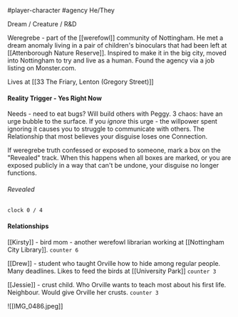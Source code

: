 #player-character #agency 
He/They

Dream / Creature / R&D

Weregrebe - part of the [[werefowl]] community of Nottingham. He met a dream anomaly living in a pair of children's binoculars that had been left at [[Attenborough Nature Reserve]]. Inspired to make it in the big city, moved into Nottingham to try and live as a human.
Found the agency via a job listing on Monster.com.

Lives at [[33 The Friary, Lenton (Gregory Street)]]
#### Reality Trigger - Yes Right Now
Needs - need to eat bugs? Will build others with Peggy.
3 chaos: have an urge bubble to the surface.
If you *ignore* this urge - the willpower spent ignoring it causes you to struggle to communicate with others. The Relationship that most believes your disguise loses one Connection.

If weregrebe truth confessed or exposed to someone, mark a box on the "Revealed" track.
When this happens when all boxes are marked, or you are exposed publicly in a way that can't be undone, your disguise no longer functions.
###### Revealed
`clock 0 / 4`

#### Relationships
[[Kirsty]] - bird mom - another werefowl librarian working at [[Nottingham City Library]]. `counter 6`

[[Drew]] - student who taught Orville how to hide among regular people. Many deadlines. Likes to feed the birds at [[University Park]] `counter 3`

[[Jessie]] - crust child. Who Orville wants to teach most about his first life. Neighbour. Would give Orville her crusts. `counter 3`


![[IMG_0486.jpeg]]